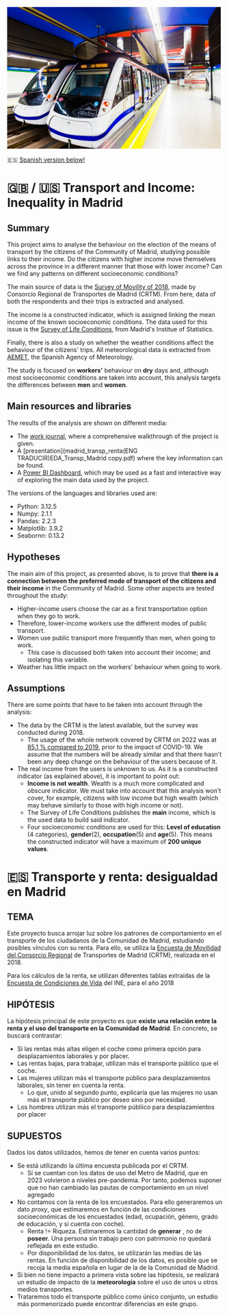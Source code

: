 <img src="./img/metro_madrid.jpg" alt="drawing" width="500"/>

:es: [Spanish version below!](#:es:-Transporte-y-renta:-desigualdad-en-Madrid)

# :uk: / :us: Transport and Income: Inequality in Madrid

## Summary
This project aims to analyse the behaviour on the election of the means of transport by the citizens of the Community of Madrid, studying possible links to their income. Do the citizens with higher income move themselves across the province in a different manner that those with lower income? Can we find any patterns on different socioeconomic conditions?

The main source of data is the [Survey of Movility of 2018](https://datos.comunidad.madrid/dataset/resultados-edm2018), made by Consorcio Regional de Transportes de Madrid (CRTM). From here, data of both the respondents and their trips is extracted and analysed.

The income is a constructed indicator, which is assigned linking the mean income of the known socioeconomic conditions. The data used for this issue is the [Survey of Life Conditions](https://www.madrid.org/iestadis/fijas/estructu/sociales/iecv19.htm), from Madrid's Institue of Statistics.

Finally, there is also a study on whether the weather conditions affect the behaviour of the citizens' trips. All meteorological data is extracted from [AEMET](https://opendata.aemet.es/centrodedescargas/inicio), the Spanish Agency of Meteorology.

The study is focused on **workers'** behaviour on **dry** days and, although most socioeconomic conditions are taken into account, this analysis targets the differences between **men** and **women**.

## Main resources and libraries
The results of the analysis are shown on different media:
+ The [work journal](madrid_transp_renta\work_journal.ipynb), where a comprehensive walkthrough of the project is given.
+ A [presentation](madrid_transp_renta\(ENG TRADUCIR)EDA_Transp_Madrid copy.pdf) where the key information can be found.
+ A [Power BI Dashboard](madrid_transp_renta\dashboard.pbix), which may be used as a fast and interactive way of exploring the main data used by the project.

The versions of the languages and libraries used are:
+ Python: 3.12.5
+ Numpy: 2.1.1
+ Pandas: 2.2.3
+ Matplotlib: 3.9.2
+ Seabornn: 0.13.2


## Hypotheses
The main aim of this project, as presented above, is to prove that **there is a connection between the preferred mode of transport of the citizens and their income** in the Community of Madrid. Some other aspects are tested throughout the study:
+ Higher-income users choose the car as a first transportation option when they go to work.
+ Therefore, lower-income workers use the different modes of public transport.
+ Women use public transport more frequently than men, when going to work.
    + This case is discussed both taken into account their income; and isolating this variable.
+ Weather has little impact on the workers' behaviour when going to work.

## Assumptions
There are some points that have to be taken into account through the analysis:
+ The data by the CRTM is the latest available, but the survey was conducted during 2018.
    + The usage of the whole network covered by CRTM on 2022 was at [85.1 % compared to 2019](https://www.crtm.es/media/4eedagri/informe_anual_2022_eng.pdf), prior to the impact of COVID-19. We assume that the numbers will be already similar and that there hasn't been any deep change on the behaviour of the users because of it.
+ The real income from the users is unknown to us. As it is a constructed indicator (as explained above), it is important to point out:
    + **Income is not wealth**. Wealth is a much more complicated and obscure indicator. We must take into account that this analysis won't cover, for example, citizens with low income but high wealth (which may behave similarly to those with high income or not).
    + The Survey of Life Conditions publishes the **main** income, which is the used data to build said indicator.
    + Four socioeconomic conditions are used for this: **Level of education** (4 categories), **gender**(2), **occupation**(5) and **age**(5). This means the constructed indicator will have a maximum of **200 unique values**.

# :es: Transporte y renta: desigualdad en Madrid

## TEMA
Este proyecto busca arrojar luz sobre los patrones de comportamiento en el transporte de los ciudadanos de la Comunidad de Madrid, estudiando posibles vínculos con su renta. Para ello, se utiliza la [Encuesta de Movilidad del Consorcio Regional](https://datos.comunidad.madrid/dataset/resultados-edm2018) de Transportes de Madrid (CRTM), realizada en el 2018.

Para los cálculos de la renta, se utilizan diferentes tablas extraídas de la [Encuesta de Condiciones de Vida](https://ine.es/dyngs/INEbase/es/operacion.htm?c=Estadistica_C&cid=1254736176807&menu=ultiDatos&idp=1254735976608) del INE, para el año 2018

## HIPÓTESIS
La hipótesis principal de este proyecto es que **existe una relación entre la renta y el uso del transporte en la Comunidad de Madrid**. En concreto, se buscará contrastar:
+ Si las rentas más altas eligen el coche como primera opción para desplazamientos laborales y por placer.
+ Las rentas bajas, para trabajar, utilizan más el transporte público que el coche.
+ Las mujeres utilizan más el transporte público para desplazamientos laborales, sin tener en cuenta la renta.
    + Lo que, unido al segundo punto, explicaría que las mujeres no usan más el transporte público por deseo sino por necesidad.
+ Los hombres utilizan más el transporte públiico para desplazamientos por placer

## SUPUESTOS
Dados los datos utilizados, hemos de tener en cuenta varios puntos:
+ Se está utilizando la última encuesta publicada por el CRTM.
    + Sí se cuentan con los datos de uso del Metro de Madrid, que en 2023 volvieron a niveles pre-pandemia. Por tanto, podemos suponer que no han cambiado las pautas de comportamiento en un nivel agregado
+ No contamos con la renta de los encuestados. Para ello generaremos un dato *proxy*, que estimaremos en función de las condiciones socioeconómicas de los encuestados (edad, ocupación, género, grado de educación, y si cuenta con coche).
    + Renta != Riqueza. Estimaremos la cantidad de **generar** , no de **poseer**. Una persona sin trabajo pero con patrimonio no quedará reflejada en este estudio.
    + Por disponibilidad de los datos, se utilizarán las medias de las rentas. En función de disponibilidad de los datos, es posible que se recoja la media española en lugar de la de la Comunidad de Madrid.
+ Si bien no tiene impacto a primera vista sobre las hipótesis, se realizará un estudio de impacto de la **meteorología** sobre el uso de unos u otros medios transportes.
+ Trataremos todo el transporte público como único conjunto, un estudio más pormenorizado puede encontrar diferencias en este grupo.
